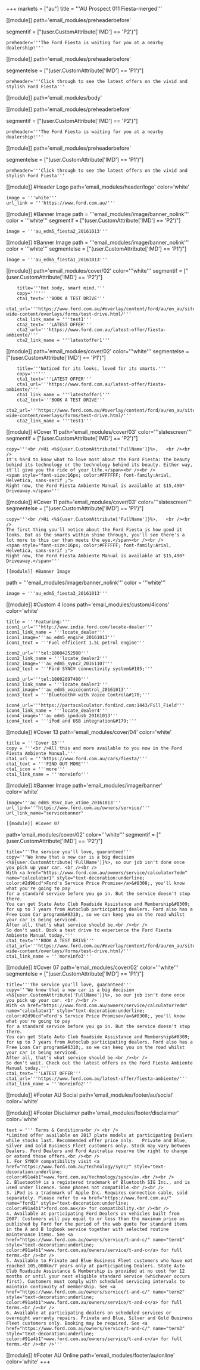 +++
markets = ["au"]
title = '''AU Prospect 011 Fiesta-merged'''

[[module]]
path='email_modules/preheaderbefore'

segmentif = ["(user.CustomAttribute['IMD'] == 'P2')"]

	preheader='''The Ford Fiesta is waiting for you at a nearby dealership!'''

[[module]]
path='email_modules/preheaderbefore'

segmentelse = ["(user.CustomAttribute['IMD'] == 'P1')"]

	preheader='''Click through to see the latest offers on the vivid and stylish Ford Fiesta'''

[[module]]
path='email_modules/body'


[[module]]
path='email_modules/preheaderbefore'

segmentif = ["(user.CustomAttribute['IMD'] == 'P2')"]

	preheader='''The Ford Fiesta is waiting for you at a nearby dealership!'''

[[module]]
path='email_modules/preheaderbefore'

segmentelse = ["(user.CustomAttribute['IMD'] == 'P1')"]

	preheader='''Click through to see the latest offers on the vivid and stylish Ford Fiesta'''

[[module]] #Header Logo
path='email_modules/header/logo'
color='white'

	image = '''white'''
	url_link = '''https://www.ford.com.au/'''

[[module]] #Banner Image
path = '''email_modules/image/banner_nolink'''
color = '''white'''
segmentif = ["(user.CustomAttribute['IMD'] == 'P2')"]

	image = '''au_edm5_fiesta2_20161013'''

[[module]] #Banner Image
path = '''email_modules/image/banner_nolink'''
color = '''white'''
segmentelse = ["(user.CustomAttribute['IMD'] == 'P1')"]

	image = '''au_edm5_fiesta1_20161013'''

[[module]]
path='email_modules/cover/02'
color='''white'''
segmentif = ["(user.CustomAttribute['IMD'] == 'P2')"]

		title='''Hot body, smart mind.'''
		copy=''''''
		cta1_text='''BOOK A TEST DRIVE'''
		cta1_url='''https://www.ford.com.au/#overlay/content/ford/au/en_au/site-wide-content/overlays/forms/test-drive.html/'''
		cta1_link_name = '''test1'''
		cta2_text='''LATEST OFFER'''
		cta2_url='''https://www.ford.com.au/latest-offer/fiesta-ambiente/'''
		cta2_link_name = '''latestoffer1'''

[[module]]
path='email_modules/cover/02'
color='''white'''
segmentelse = ["(user.CustomAttribute['IMD'] == 'P1')"]

		title='''Noticed for its looks, loved for its smarts.'''
		copy=''''''
		cta1_text='''LATEST OFFER'''
		cta1_url='''https://www.ford.com.au/latest-offer/fiesta-ambiente/'''
		cta1_link_name = '''latestoffer1'''
		cta2_text='''BOOK A TEST DRIVE'''
		cta2_url='''https://www.ford.com.au/#overlay/content/ford/au/en_au/site-wide-content/overlays/forms/test-drive.html/'''
		cta2_link_name = '''test1'''

[[module]] #Cover 11
path='email_modules/cover/03'
color='''slatescreen'''
segmentif = ["(user.CustomAttribute['IMD'] == 'P2')"]

	copy='''<br />Hi <%${user.CustomAttribute['FullName']}%>,	<br /><br />
	It's hard to know what to love most about the Ford Fiesta: the beauty behind its technology or the technology behind its beauty. Either way, it'll give you the ride of your life.</span><br /><br />
	<span style="font-size:16px; color:#FFFFFF; font-family:Arial, Helvetica, sans-serif ;">
	Right now, the Ford Fiesta Ambiente Manual is available at $15,490* Driveaway.</span>'''


[[module]] #Cover 11
path='email_modules/cover/03'
color='''slatescreen'''
segmentelse = ["(user.CustomAttribute['IMD'] == 'P1')"]

	copy='''<br />Hi <%${user.CustomAttribute['FullName']}%>,	<br /><br />
	The first thing you'll notice about the Ford Fiesta is how good it looks. But as the smarts within shine through, you'll see there's a lot more to this car than meets the eye.</span><br /><br />
	<span style="font-size:16px; color:#FFFFFF; font-family:Arial, Helvetica, sans-serif ;">
	Right now, the Ford Fiesta Ambiente Manual is available at $15,490* Driveaway.</span>'''

	[[module]] #Banner Image
path = '''email_modules/image/banner_nolink'''
color = '''white'''

	image = '''au_edm5_fiesta3_20161013'''

[[module]] #Custom 4 Icons
path='email_modules/custom/4icons'
color='white'

	title = '''Featuring:'''
	icon1_url='''http://www.india.ford.com/locate-dealer'''
	icon1_link_name = '''locate_dealer'''
	icon1_image='''au_edm5_engine_20161013'''
	icon1_text = '''Fuel efficient 1.5L petrol engine'''

	icon2_url='''tel:18004252500'''
	icon2_link_name = '''locate_dealer2'''
	icon2_image='''au_edm5_sync2_20161107'''
	icon2_text = '''Ford SYNC® connectivity system&#185;'''

	icon3_url='''tel:18002097400'''
	icon3_link_name = '''locate_dealer3'''
	icon3_image='''au_edm5_voicecontrol_20161013'''
	icon3_text = '''Bluetooth® with Voice Control&#178;'''

	icon4_url='''https://partscalculator.fordind.com:1443/Fill_Field'''
	icon4_link_name = '''locate_dealer4'''
	icon4_image='''au_edm5_ipodusb_20161013'''
	icon4_text = '''iPod and USB integration&#179;'''

[[module]] #Cover 13
path='email_modules/cover/04'
color='white'

	title = '''Cover 13'''
	copy = '''<br />All this and more available to you now in the Ford Fiesta Ambiente Manual.'''
	cta1_url = '''https://www.ford.com.au/cars/fiesta/'''
	cta1_text = '''FIND OUT MORE'''
	cta1_icon = '''more'''
	cta1_link_name = '''moreinfo'''

[[module]] #Banner Image
path='email_modules/image/banner'
color='white'

	image='''au_edm5_RSvc_Due_xtime_20161013'''
	url_link='''https://www.ford.com.au/owners/service/'''
	url_link_name="servicebanner"

	[[module]] #Cover 07
path='email_modules/cover/02'
color='''white'''
segmentif = ["(user.CustomAttribute['IMD'] == 'P2')"]

	title='''The service you'll love, guaranteed'''
	copy='''We know that a new car is a big decision <%${user.CustomAttribute['FullName']}%>, so our job isn't done once you pick up your car. <br /><br />
	With <a href="https://www.ford.com.au/owners/service/calculator?edm" name="calculator1" style="text-decoration:underline; color:#2d96cd">Ford's Service Price Promise</a>&#8308;, you'll know what you're going to pay
	for a standard service before you go in. But the service doesn't stop there.
	You can get State Auto Club Roadside Assistance and Membership&#8309; for up to 7 years from Autoclub participating dealers. Ford also has a Free Loan Car program&#8310;, so we can keep you on the road whilst your car is being serviced.
	After all, that's what service should be.<br /><br />
	So don't wait. Book a test drive to experience the Ford Fiesta Ambiente Manual today.'''
	cta1_text='''BOOK A TEST DRIVE'''
	cta1_url='''https://www.ford.com.au/#overlay/content/ford/au/en_au/site-wide-content/overlays/forms/test-drive.html/'''
	cta1_link_name = '''moreinfo3'''

[[module]] #Cover 07
path='email_modules/cover/02'
color='''white'''
segmentelse = ["(user.CustomAttribute['IMD'] == 'P1')"]

	title='''The service you'll love, guaranteed'''
	copy='''We know that a new car is a big decision <%${user.CustomAttribute['FullName']}%>, so our job isn't done once you pick up your car. <br /><br />
	With <a href="https://www.ford.com.au/owners/service/calculator?edm" name="calculator1" style="text-decoration:underline; color:#2d96cd">Ford's Service Price Promise</a>&#8308;, you'll know what you're going to pay
	for a standard service before you go in. But the service doesn't stop there.
	You can get State Auto Club Roadside Assistance and Membership&#8309; for up to 7 years from Autoclub participating dealers. Ford also has a Free Loan Car program&#8310;, so we can keep you on the road whilst your car is being serviced.
	After all, that's what service should be.<br /><br />
	So don't wait. Check out the latest offers on the Ford Fiesta Ambiente Manual today.'''
	cta1_text='''LATEST OFFER'''
	cta1_url='''https://www.ford.com.au/latest-offer/fiesta-ambiente/'''
	cta1_link_name = '''moreinfo2'''


[[module]] #Footer AU Social
path='email_modules/footer/au/social'
color='white'

[[module]] #Footer Disclaimer
path='email_modules/footer/disclaimer'
color='white'

	text = ''' Terms & Conditions<br /> <br />
	*Limited offer available on 2017 plate models at participating Dealers while stocks last. Recommended offer price only.   Private and Blue, Silver and Gold Business Fleet customers only. Stock may vary between Dealers. Ford Dealers and Ford Australia reserve the right to change or extend these offers.<br /><br />
	1. For SYNC® compatibility visit <a href="https://www.ford.com.au/technology/sync/" style="text-decoration:underline; color:#91a4b1">www.ford.com.au/technology/sync</a>.<br /><br />
	2. Bluetooth® is a registered trademark of Bluetooth SIG Inc., and is used under licence. Some phones not compatible.<br /><br />
	3. iPod is a trademark of Apple Inc. Requires connection cable, sold separately. Please refer to <a href="https://www.ford.com.au/" name="ford1" style="text-decoration:underline; color:#91a4b1">ford.com.au</a> for compatibility.<br /><br />
	4. Available at participating Ford Dealers on vehicles built from 2007. Customers will pay equal to or less than the maximum price as published by Ford for the period of the web quote for standard items in the A and B logbook service together with selected routine maintenance items. See <a href="https://www.ford.com.au/owners/service/t-and-c/" name="term1" style="text-decoration:underline; color:#91a4b1">www.ford.com.au/owners/service/t-and-c</a> for full terms.<br /><br />
	5. Available to Private and Blue Business Fleet customers who have not reached 105,000km/7 years only at participating Dealers. State Auto Club Roadside Assistance & Membership is provided at no cost for 12 months or until your next eligible standard service (whichever occurs first). Customers must comply with scheduled servicing intervals to maintain continuity of membership. See <a href="https://www.ford.com.au/owners/service/t-and-c/" name="term2" style="text-decoration:underline; color:#91a4b1">www.ford.com.au/owners/service/t-and-c</a> for full terms.<br /><br />
	6. Available at participating dealers on scheduled services or overnight warranty repairs. Private and Blue, Silver and Gold Business Fleet customers only. Booking may be required. See <a href="https://www.ford.com.au/owners/service/t-and-c/" name="term3" style="text-decoration:underline; color:#91a4b1">www.ford.com.au/owners/service/t-and-c</a> for full terms.<br /><br />'''

[[module]] #Footer AU Online
path='email_modules/footer/au/online'
color='white'
+++
